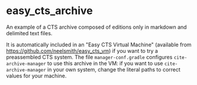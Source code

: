 # easy_cts_archive

An example of a CTS archive composed of editions only in markdown and delimited text files.

It is automatically included in an "Easy CTS Virtual Machine" (available from <https://github.com/neelsmith/easy_cts_vm>) if you want to try a preassembled CTS system.  The file `manager-conf.gradle` configures  `cite-archive-manager` to use this archive in the VM:  if you want to use `cite-archive-manager` in your own  system, change the literal paths to correct values for your machine.
